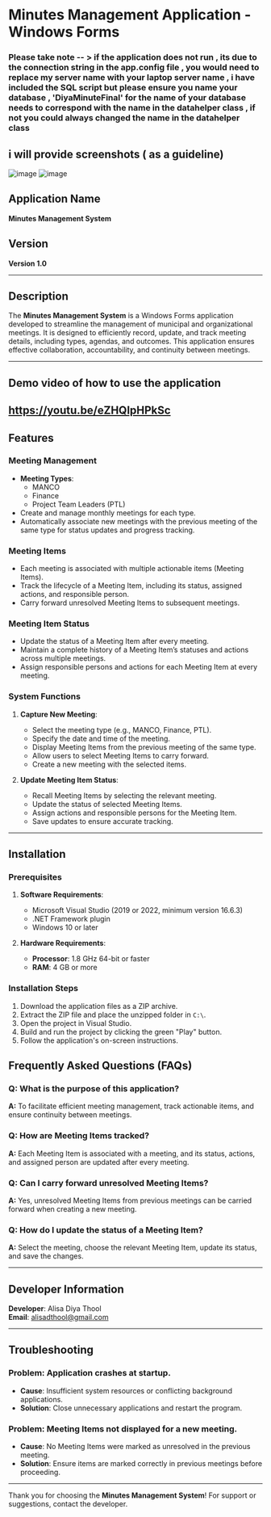 # Minutes Management Application - Windows Forms
### Please take note -- > if the application does not run , its due to the connection string in the app.config file , you would need to replace my server name with your laptop server name , i have included the SQL script but please ensure you name your database , 'DiyaMinuteFinal' for the name of your database needs to correspond with the name in the datahelper class , if not you could always changed the name in the datahelper class 
## i will provide screenshots ( as a guideline) 
![image](https://github.com/user-attachments/assets/99bd15a4-2517-4a66-a4c7-575c899d8c38)
![image](https://github.com/user-attachments/assets/8dcc4e40-b438-474b-a039-6b17b17c2982)


## Application Name
**Minutes Management System**

## Version
**Version 1.0**

---

## Description
The **Minutes Management System** is a Windows Forms application developed to streamline the management of municipal and organizational meetings. It is designed to efficiently record, update, and track meeting details, including types, agendas, and outcomes. This application ensures effective collaboration, accountability, and continuity between meetings.

---
## Demo video of how to use the application
https://youtu.be/eZHQIpHPkSc
---
## Features

### Meeting Management
- **Meeting Types**:
  - MANCO
  - Finance
  - Project Team Leaders (PTL)
- Create and manage monthly meetings for each type.
- Automatically associate new meetings with the previous meeting of the same type for status updates and progress tracking.

### Meeting Items
- Each meeting is associated with multiple actionable items (Meeting Items).
- Track the lifecycle of a Meeting Item, including its status, assigned actions, and responsible person.
- Carry forward unresolved Meeting Items to subsequent meetings.

### Meeting Item Status
- Update the status of a Meeting Item after every meeting.
- Maintain a complete history of a Meeting Item’s statuses and actions across multiple meetings.
- Assign responsible persons and actions for each Meeting Item at every meeting.

### System Functions
1. **Capture New Meeting**:
   - Select the meeting type (e.g., MANCO, Finance, PTL).
   - Specify the date and time of the meeting.
   - Display Meeting Items from the previous meeting of the same type.
   - Allow users to select Meeting Items to carry forward.
   - Create a new meeting with the selected items.

2. **Update Meeting Item Status**:
   - Recall Meeting Items by selecting the relevant meeting.
   - Update the status of selected Meeting Items.
   - Assign actions and responsible persons for the Meeting Item.
   - Save updates to ensure accurate tracking.

---

## Installation

### Prerequisites
1. **Software Requirements**:
   - Microsoft Visual Studio (2019 or 2022, minimum version 16.6.3)
   - .NET Framework plugin
   - Windows 10 or later

2. **Hardware Requirements**:
   - **Processor**: 1.8 GHz 64-bit or faster
   - **RAM**: 4 GB or more

### Installation Steps
1. Download the application files as a ZIP archive.
2. Extract the ZIP file and place the unzipped folder in `C:\`.
3. Open the project in Visual Studio.
4. Build and run the project by clicking the green "Play" button.
5. Follow the application's on-screen instructions.

## Frequently Asked Questions (FAQs)

### Q: What is the purpose of this application?
**A:** To facilitate efficient meeting management, track actionable items, and ensure continuity between meetings.

### Q: How are Meeting Items tracked?
**A:** Each Meeting Item is associated with a meeting, and its status, actions, and assigned person are updated after every meeting.

### Q: Can I carry forward unresolved Meeting Items?
**A:** Yes, unresolved Meeting Items from previous meetings can be carried forward when creating a new meeting.

### Q: How do I update the status of a Meeting Item?
**A:** Select the meeting, choose the relevant Meeting Item, update its status, and save the changes.

---

## Developer Information
**Developer**: Alisa Diya Thool  
**Email**: alisadthool@gmail.com

---

## Troubleshooting

### Problem: Application crashes at startup.
- **Cause**: Insufficient system resources or conflicting background applications.
- **Solution**: Close unnecessary applications and restart the program.

### Problem: Meeting Items not displayed for a new meeting.
- **Cause**: No Meeting Items were marked as unresolved in the previous meeting.
- **Solution**: Ensure items are marked correctly in previous meetings before proceeding.

---

Thank you for choosing the **Minutes Management System**! For support or suggestions, contact the developer.

